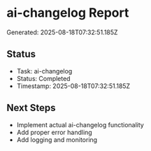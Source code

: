 # ai-changelog Report

Generated: 2025-08-18T07:32:51.185Z

## Status
- Task: ai-changelog
- Status: Completed
- Timestamp: 2025-08-18T07:32:51.185Z

## Next Steps
- Implement actual ai-changelog functionality
- Add proper error handling
- Add logging and monitoring
